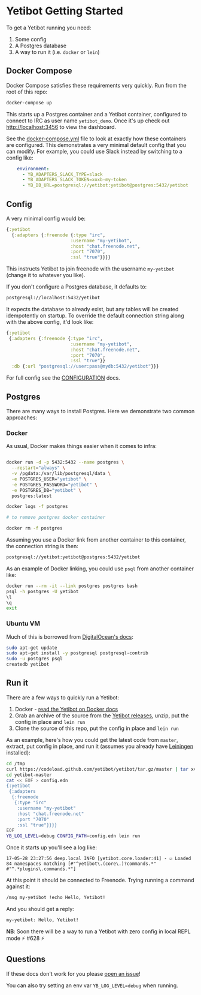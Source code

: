 # Yetibot Getting Started

To get a Yetibot running you need:

1. Some config
1. A Postgres database
1. A way to run it (i.e. `docker` or `lein`)

## Docker Compose

Docker Compose satisfies these requirements very quickly. Run from the root of
this repo:

```bash
docker-compose up
```

This starts up a Postgres container and a Yetibot container, configured to
connect to IRC as user name `yetibot_demo`. Once it's up check out
[http://localhost:3456](http://localhost:3456) to view the dashboard.

See the [docker-compose.yml](../docker-compose.yml) file to look at exactly how
these containers are configured. This demonstrates a very minimal default config
that you can modify. For example, you could use Slack instead by switching to a
config like:

```yaml
    environment:
      - YB_ADAPTERS_SLACK_TYPE=slack
      - YB_ADAPTERS_SLACK_TOKEN=xoxb-my-token
      - YB_DB_URL=postgresql://yetibot:yetibot@postgres:5432/yetibot
```

## Config

A very minimal config would be:

```clojure
{:yetibot
  {:adapters {:freenode {:type "irc",
                        :username "my-yetibot",
                        :host "chat.freenode.net",
                        :port "7070",
                        :ssl "true"}}}}
```

This instructs Yetibot to join freenode with the username `my-yetibot` (change
it to whatever you like).

If you don't configure a Postgres database, it defaults to:

```bash
postgresql://localhost:5432/yetibot
```

It expects the database to already exist, but any tables will be created
idempotently on startup. To override the default connection string along with
the above config, it'd look like:

```clojure
{:yetibot
 {:adapters {:freenode {:type "irc",
                        :username "my-yetibot",
                        :host "chat.freenode.net",
                        :port "7070",
                        :ssl "true"}}
  :db {:url "postgresql://user:pass@mydb:5432/yetibot"}}}
```

For full config see the
[CONFIGURATION](https://github.com/yetibot/yetibot.core/blob/master/doc/CONFIGURATION.md)
docs.

## Postgres

There are many ways to install Postgres. Here we demonstrate two common
approaches:

### Docker

As usual, Docker makes things easier when it comes to infra:

```bash

docker run -d -p 5432:5432 --name postgres \
  --restart="always" \
  -v /pgdata:/var/lib/postgresql/data \
  -e POSTGRES_USER="yetibot" \
  -e POSTGRES_PASSWORD="yetibot" \
  -e POSTGRES_DB="yetibot" \
  postgres:latest

docker logs -f postgres

# to remove postgres docker container

docker rm -f postgres
```

Assuming you use a Docker link from another container to this container, the
connection string is then:

```bash
postgresql://yetibot:yetibot@postgres:5432/yetibot
```

As an example of Docker linking, you could use `psql` from another container
like:

```bash
docker run --rm -it --link postgres postgres bash
psql -h postgres -U yetibot
\l
\q
exit
```

### Ubuntu VM

Much of this is borrowed from [DigitalOcean's
docs](https://www.digitalocean.com/community/tutorials/how-to-install-and-use-postgresql-on-ubuntu-16-04):

```bash
sudo apt-get update
sudo apt-get install -y postgresql postgresql-contrib
sudo -u postgres psql
createdb yetibot
```

## Run it

There are a few ways to quickly run a Yetibot:

1. Docker - [read the Yetibot on Docker docs](DOCKER.md)
1. Grab an archive of the source from the [Yetibot
   releases](https://github.com/yetibot/yetibot/releases), unzip, put the config
   in place and `lein run`
1. Clone the source of this repo, put the config in place and `lein run`

As an example, here's how you could get the latest code from `master`, extract,
put config in place, and run it (assumes you already have
[Leiningen](https://github.com/technomancy/leiningen) installed):

```bash
cd /tmp
curl https://codeload.github.com/yetibot/yetibot/tar.gz/master | tar xvz
cd yetibot-master
cat << EOF > config.edn
{:yetibot
 {:adapters
  {:freenode
   {:type "irc"
    :username "my-yetibot"
    :host "chat.freenode.net"
    :port "7070"
    :ssl "true"}}}}
EOF
YB_LOG_LEVEL=debug CONFIG_PATH=config.edn lein run
```

Once it starts up you'll see a log like:

```
17-05-28 23:27:56 deep.local INFO [yetibot.core.loader:41] - ☑ Loaded 84 namespaces matching [#"^yetibot\.(core\.)?commands.*" #"^.*plugins\.commands.*"]
```

At this point it should be connected to Freenode. Trying running a command
against it:

```bash
/msg my-yetibot !echo Hello, Yetibot!
```

And you should get a reply:

```bash
my-yetibot: Hello, Yetibot!
```

**NB**: Soon there will be a way to run a Yetibot with zero config in local REPL
mode :zap: #628 :zap:

## Questions

If these docs don't work for you please [open an
issue](https://github.com/yetibot/yetibot/issues/new)!

You can also try setting an env var `YB_LOG_LEVEL=debug` when running.
